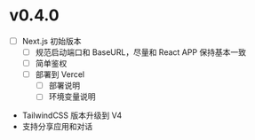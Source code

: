 # v0.4.0

- [ ] Next.js 初始版本
  - [ ] 规范启动端口和 BaseURL，尽量和 React APP 保持基本一致
  - [ ] 简单鉴权
  - [ ] 部署到 Vercel
    - [ ] 部署说明
    - [ ] 环境变量说明
- TailwindCSS 版本升级到 V4
- 支持分享应用和对话

